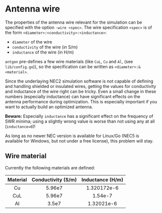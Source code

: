 # Antenna wire

The properties of the antenna wire relevant for the simulation can be specified
with the option `-wire <spec>`. The wire specification `<spec>` is of the form
`<diameter>:<conductivity>:<inductance>`:

* `diameter` of the wire
* `conductivity` of the wire (in S/m)
* `inductance` of the wire (in H/m)

`antgen` pre-defines a few wire materials (like `CuL`, `Cu` and `Al`, (see
`lib/config.go`)), so the specification can be written as
`<diameter>:&<material>`.

Since the underlaying NEC2 simulation software is not capable of defining and
handling shielded or insulated wires, getting the values for conductivity and
inductance of the wire right can be tricky. Even a small change in these
numbers (especially inductance) can have significant effects on the antenna
performance during optimization. This is especially important if you want to
actually build an optimized antenna.

**Beware:** Especially `inductance` has a significant effect on the frequency
of SWR minima; using a slightly wrong value is worse than not using any at
all (`inductance=0`)!

As long as no newer NEC version is available for Linux/Go (NEC5 is available
for Windows, but not under a free license), this problem will stay.

## Wire material

Currently the following materials are defined:

| Material  | Conductivity (S/m) | Inductance (H/m) |
|:---------:|:------------------:|:----------------:|
| Cu | 5.96e7 | 1.320172e-6 |
| CuL | 5.96e7 | 1.54e-7 |
| Al | 3.5e7 | 1.32021e-6 |
